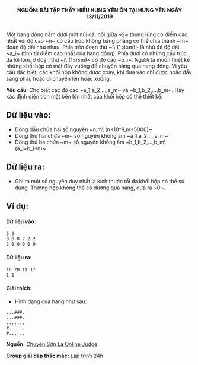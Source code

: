 **<center>NGUỒN: BÀI TẬP THẦY HIẾU HƯNG YÊN ÔN TẠI HƯNG YÊN NGÀY 13/11/2019</center>**
<br>

Một hang động nằm dưới một núi đá, nối giữa ~2~ thung lũng có điểm cao nhất với độ cao ~n~ có cấu trúc không bằng phẳng có thể chia thành ~m~ đoạn độ dài như nhau. Phía trên đoạn thứ ~i\ (1≤i≤m)~ là nhũ đá độ dài ~a_i~ (tính từ điểm cao nhất của hang động). Phía dưới có những cấu trúc đá lồi lõm, ở đoạn thứ ~i\ (1≤i≤m)~ có độ cao ~b_i~. Người ta muốn thiết kế những khối hộp có mặt đáy vuông để chuyển hàng qua hang động. Vì yêu cầu đặc biệt, các khối hộp không được xoay, khi đưa vào chỉ được hoặc đẩy sang phải, hoặc di chuyển lên hoặc xuống.

**Yêu cầu**: Cho biết các độ cao ~a_1,a_2,…,a_m~ và ~b_1,b_2,…,b_m~. Hãy xác định diện tích mặt bên lớn nhất của khối hộp có thể thiết kế.

## Dữ liệu vào:
- Dòng đầu chứa hai số nguyên ~n,m\ (n≤10^9,m≤5000)~
- Dòng thứ hai chứa ~m~ số nguyên không âm ~a_1,a_2,…,a_m~
- Dòng thứ ba chứa ~m~ số nguyên không âm ~b_1,b_2,…,b_m\  (a_i+b_i≤n)~

## Dữ liệu ra:
- Ghi ra một số nguyên duy nhất là kích thước tối đa khối hộp có thể sử dụng. Trường hợp không thể có đường qua hang, đưa ra ~0~.

## Ví dụ:
#### Dữ liệu vào:
```
5 6
0 0 0 2 2 2  
2 0 0 0 0 0
```

#### Dữ liệu ra:
```
16 20 11 17
1 1
```

#### Giải thích:
- Hình dạng của hang như sau:
```
...###.
...###.
.......
#......
#......
```
**Nguồn:** [Chuyên Sơn La Online Judge](http://csloj.ddns.net/)

**Group giải đáp thắc mắc:** [Lập trình 24h](https://www.facebook.com/groups/1386904321519984)